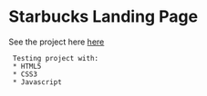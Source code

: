 # Starbucks Landing Page
See the project here [here](https://mohammedelgohary.github.io/starbucks_landing_page/)

```
 Testing project with: 
 * HTML5
 * CSS3
 * Javascript
```
